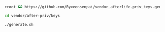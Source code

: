 ```bash
croot && https://github.com/Ryxeensenpai/vendor_afterlife-priv_keys-gen.git vendor/after-priv/keys
```

```bash
cd vendor/after-priv/keys
```

```bash
./generate.sh
```
